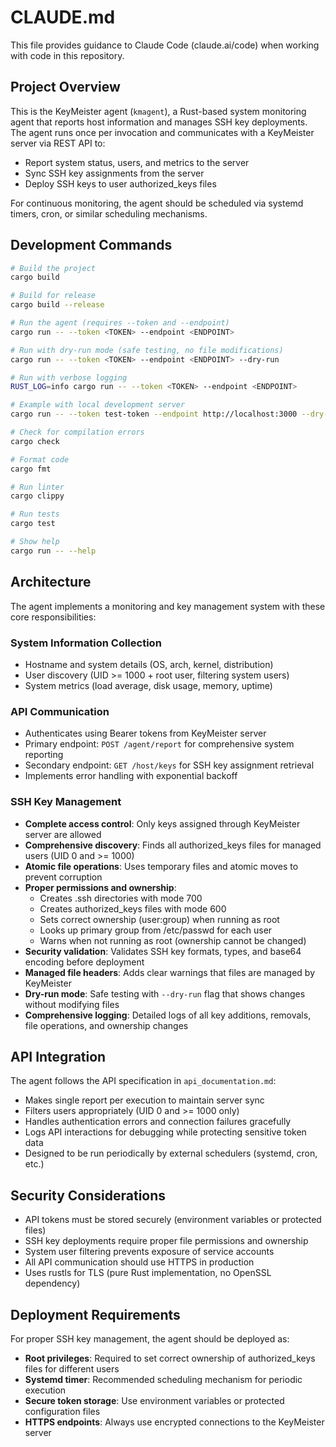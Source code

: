 # CLAUDE.md

This file provides guidance to Claude Code (claude.ai/code) when working with code in this repository.

## Project Overview

This is the KeyMeister agent (`kmagent`), a Rust-based system monitoring agent that reports host information and manages SSH key deployments. The agent runs once per invocation and communicates with a KeyMeister server via REST API to:

- Report system status, users, and metrics to the server
- Sync SSH key assignments from the server  
- Deploy SSH keys to user authorized_keys files

For continuous monitoring, the agent should be scheduled via systemd timers, cron, or similar scheduling mechanisms.

## Development Commands

```bash
# Build the project
cargo build

# Build for release
cargo build --release

# Run the agent (requires --token and --endpoint)
cargo run -- --token <TOKEN> --endpoint <ENDPOINT>

# Run with dry-run mode (safe testing, no file modifications)
cargo run -- --token <TOKEN> --endpoint <ENDPOINT> --dry-run

# Run with verbose logging
RUST_LOG=info cargo run -- --token <TOKEN> --endpoint <ENDPOINT>

# Example with local development server
cargo run -- --token test-token --endpoint http://localhost:3000 --dry-run

# Check for compilation errors
cargo check

# Format code
cargo fmt

# Run linter
cargo clippy

# Run tests
cargo test

# Show help
cargo run -- --help
```

## Architecture

The agent implements a monitoring and key management system with these core responsibilities:

### System Information Collection
- Hostname and system details (OS, arch, kernel, distribution)
- User discovery (UID >= 1000 + root user, filtering system users)
- System metrics (load average, disk usage, memory, uptime)

### API Communication
- Authenticates using Bearer tokens from KeyMeister server
- Primary endpoint: `POST /agent/report` for comprehensive system reporting
- Secondary endpoint: `GET /host/keys` for SSH key assignment retrieval
- Implements error handling with exponential backoff

### SSH Key Management
- **Complete access control**: Only keys assigned through KeyMeister server are allowed
- **Comprehensive discovery**: Finds all authorized_keys files for managed users (UID 0 and >= 1000)
- **Atomic file operations**: Uses temporary files and atomic moves to prevent corruption
- **Proper permissions and ownership**: 
  - Creates .ssh directories with mode 700
  - Creates authorized_keys files with mode 600
  - Sets correct ownership (user:group) when running as root
  - Looks up primary group from /etc/passwd for each user
  - Warns when not running as root (ownership cannot be changed)
- **Security validation**: Validates SSH key formats, types, and base64 encoding before deployment
- **Managed file headers**: Adds clear warnings that files are managed by KeyMeister
- **Dry-run mode**: Safe testing with `--dry-run` flag that shows changes without modifying files
- **Comprehensive logging**: Detailed logs of all key additions, removals, file operations, and ownership changes

## API Integration

The agent follows the API specification in `api_documentation.md`:
- Makes single report per execution to maintain server sync
- Filters users appropriately (UID 0 and >= 1000 only)  
- Handles authentication errors and connection failures gracefully
- Logs API interactions for debugging while protecting sensitive token data
- Designed to be run periodically by external schedulers (systemd, cron, etc.)

## Security Considerations

- API tokens must be stored securely (environment variables or protected files)
- SSH key deployments require proper file permissions and ownership
- System user filtering prevents exposure of service accounts
- All API communication should use HTTPS in production
- Uses rustls for TLS (pure Rust implementation, no OpenSSL dependency)

## Deployment Requirements

For proper SSH key management, the agent should be deployed as:
- **Root privileges**: Required to set correct ownership of authorized_keys files for different users
- **Systemd timer**: Recommended scheduling mechanism for periodic execution
- **Secure token storage**: Use environment variables or protected configuration files
- **HTTPS endpoints**: Always use encrypted connections to the KeyMeister server